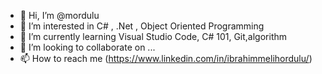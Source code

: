 - 👋 Hi, I’m @mordulu
- 👀 I’m interested in C# , .Net , Object Oriented Programming
- 🌱 I’m currently learning Visual Studio Code, C# 101, Git,algorithm
- 💞️ I’m looking to collaborate on ...
- 📫 How to reach me (https://www.linkedin.com/in/ibrahimmelihordulu/)

<!---
mordulu/mordulu is a ✨ special ✨ repository because its `README.md` (this file) appears on your GitHub profile.
You can click the Preview link to take a look at your changes.
--->
